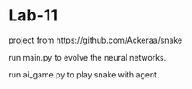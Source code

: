 # Lab-11
project from https://github.com/Ackeraa/snake

run main.py to evolve the neural networks.

run ai_game.py to play snake with agent.

